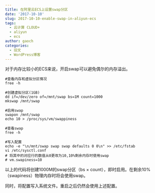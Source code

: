 ```yaml
---
title: 在阿里云ECS上设置swap分区
date: '2017-10-10'
slug: 2017-10-10-enable-swap-in-aliyun-ecs
tags:
  - 云计算 CLOUD+
  - aliyun
  - ecs
author: gaoch
categories:
  - 旧文
  - WordPress博客
---
```



对于内存比较小的ECS来说，开启swap可以避免偶尔的内存溢出。

``` lang:sh
#查看内存和虚拟分区情况
free -h

#创建虚拟分区(1GB)
dd if=/dev/zero of=/mnt/swap bs=1M count=1000
mkswap /mnt/swap

#启用swap
swapon /mnt/swap
echo 10 > /proc/sys/vm/swappiness

#查看swap
free -h

#写入配置
echo -e "\n/mnt/swap swap swap defaults 0 0\n" >> /etc/fstab
vi /etc/sysctl.conf
# 将其中的对应行的数值从0更改为10,10%剩余内存时使用swap
# vm.swapiness=10
```

以上的代码将创建1000M的swap分区（bs × count），即时启用。在剩余10%
（swapiness）物理内存时将会使用swap。

同时，将配置写入系统文件。重启之后仍然会使用上述配置。
